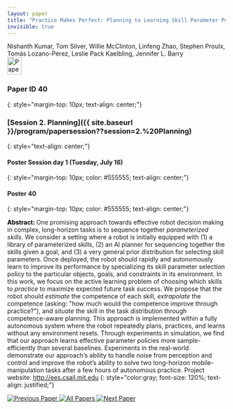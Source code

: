 ```yaml
---
layout: paper
title: "Practice Makes Perfect: Planning to Learning Skill Parameter Policies"
invisible: true
---
```

<div class="paper-authors">
<div class="paper-author-box">
    <div class="paper-author-name">Nishanth Kumar, Tom Silver, Willie McClinton, Linfeng Zhao, Stephen Proulx, Tomás Lozano-Pérez, Leslie Pack Kaelbling, Jennifer L. Barry</div>
    <div class="paper-author-uni"></div>
</div>

</div><div class="paper-pdf">
<div> <a href="http://www.roboticsproceedings.org/rss19/p40.pdf"><img src="{{ site.baseurl }}/images/paper_link.png" alt="Paper Website" width = "33"  height = "40"/></a> </div>
</div>

### Paper ID 40
{: style="margin-top: 10px; text-align: center;"}

### [Session 2. Planning]({{ site.baseurl }}/program/papersession??session=2.%20Planning)
{: style="text-align: center;"}

#### Poster Session day 1 (Tuesday, July 16)
{: style="margin-top: 10px; color: #555555; text-align: center;"}

#### Poster 40
{: style="margin-top: 10px; color: #555555; text-align: center;"}

<b style="color: black;">Abstract: </b>One promising approach towards effective robot decision making in complex, long-horizon tasks is to sequence together *parameterized skills*. We consider a setting where a robot is initially equipped with (1) a library of parameterized skills, (2) an AI planner for sequencing together the skills given a goal, and (3) a very general prior distribution for selecting skill parameters. Once deployed, the robot should rapidly and autonomously learn to improve its performance by specializing its skill parameter selection policy to the particular objects, goals, and constraints in its environment. In this work, we focus on the active learning problem of choosing which skills to *practice* to maximize expected future task success. We propose that the robot should *estimate* the competence of each skill, *extrapolate* the competence (asking: "how much would the competence improve through practice?"), and *situate* the skill in the task distribution through competence-aware planning. This approach is implemented within a fully autonomous system where the robot repeatedly plans, practices, and learns without any environment resets. Through experiments in simulation, we find that our approach learns effective parameter policies more sample-efficiently than several baselines. Experiments in the real-world demonstrate our approach’s ability to handle noise from perception and control and improve the robot’s ability to solve two long-horizon mobile-manipulation tasks after a few hours of autonomous practice. Project website: http://ees.csail.mit.edu
{: style="color:gray; font-size: 120%; text-align: justified;"}


<div class="paper-menu">
<a href="{{ site.baseurl }}/program/papers/039/"> <img src="{{ site.baseurl }}/images/previous_paper_icon.png" alt="Previous Paper" title="Previous Paper"/> </a>
<a href="{{ site.baseurl }}/program/papers"><img src="{{ site.baseurl }}/images/overview_icon.png" alt="All Papers" title="All Papers"/> </a>
<a href="{{ site.baseurl }}/program/papers/041/"> <img src="{{ site.baseurl }}/images/next_paper_icon.png" alt="Next Paper" title="Next Paper"/> </a>

</div>
